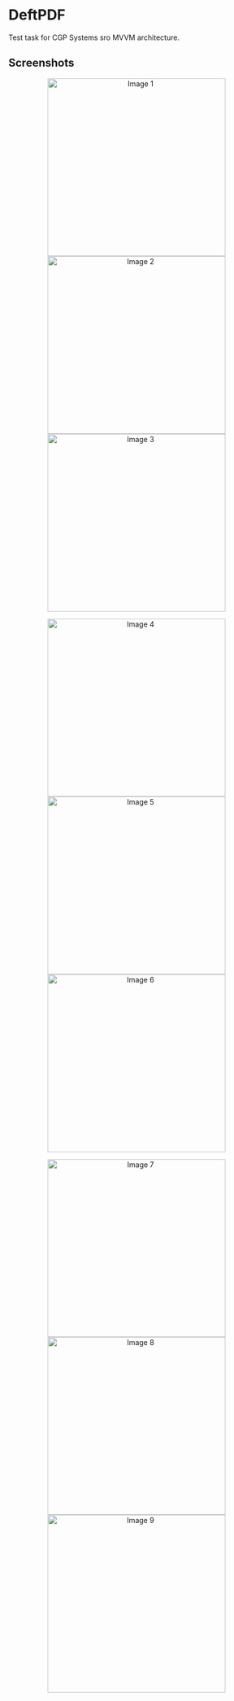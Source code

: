 # DeftPDF
Test task for CGP Systems sro
MVVM architecture.

## Screenshots
<p align="center">
  <img src="Resources/1.png" alt="Image 1" height="350"/>
  <img src="Resources/2.png" alt="Image 2" height="350"/>
  <img src="Resources/3.png" alt="Image 3" height="350"/>
</p>

<p align="center">
  <img src="Resources/4.png" alt="Image 4" height="350"/>
  <img src="Resources/5.png" alt="Image 5" height="350"/>
  <img src="Resources/6.png" alt="Image 6" height="350"/>
</p>


<p align="center">
  <img src="Resources/7.png" alt="Image 7" height="350"/>
  <img src="Resources/8.png" alt="Image 8" height="350"/>
  <img src="Resources/9.png" alt="Image 9" height="350"/>
</p>

